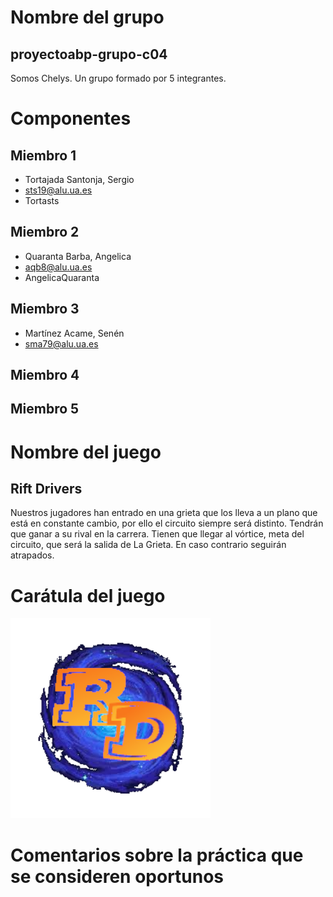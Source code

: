 # Nombre del grupo
## proyectoabp-grupo-c04
Somos Chelys. Un grupo formado por 5 integrantes.

# Componentes
## Miembro 1
* Tortajada Santonja, Sergio
* sts19@alu.ua.es
* Tortasts
## Miembro 2
* Quaranta Barba, Angelica
* aqb8@alu.ua.es
* AngelicaQuaranta
## Miembro 3
* Martínez Acame, Senén
* sma79@alu.ua.es
## Miembro 4
## Miembro 5


# Nombre del juego
## Rift Drivers
Nuestros jugadores han entrado en una grieta que los lleva a un plano que está en constante cambio, por ello el circuito siempre será distinto. Tendrán que ganar a su rival en la carrera. Tienen que llegar al vórtice, meta del circuito, que será la salida de La Grieta. En caso contrario seguirán atrapados.

# Carátula del juego
![](/otros/img/logo.png)
# Comentarios sobre la práctica que se consideren oportunos

